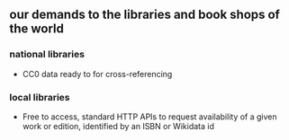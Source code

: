 ## our demands to the libraries and book shops of the world
### national libraries
* CC0 data ready to for cross-referencing

### local libraries
* Free to access, standard HTTP APIs to request availability of a given work or edition, identified by an ISBN or Wikidata id
